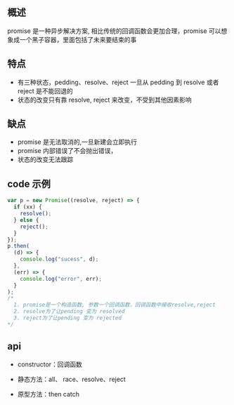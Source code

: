 ## 概述

promise 是一种异步解决方案, 相比传统的回调函数会更加合理，promise 可以想象成一个黑子容器，里面包括了未来要结束的事

## 特点

- 有三种状态，pedding、resolve、reject 一旦从 pedding 到 resolve 或者 reject 是不能回退的
- 状态的改变只有靠 resolve, reject 来改变，不受到其他因素影响

## 缺点

- promise 是无法取消的,一旦新建会立即执行
- promise 内部错误了不会抛出错误，
- 状态的改变无法跟踪

## code 示例

```js
var p = new Promise((resolve, reject) => {
  if (xx) {
    resolve();
  } else {
    reject();
  }
});
p.then(
  (d) => {
    console.log("sucess", d);
  },
  (err) => {
    console.log("error", err);
  }
);
/*
  1. promise是一个构造函数, 参数一个回调函数，回调函数中接收resolve,reject
  2. resolve为了让pending 变为 resolved
  3. reject为了让pending 变为 rejected
*/
```

## api

- constructor：回调函数

- 静态方法：all、 race、resolve、reject

- 原型方法：then catch
